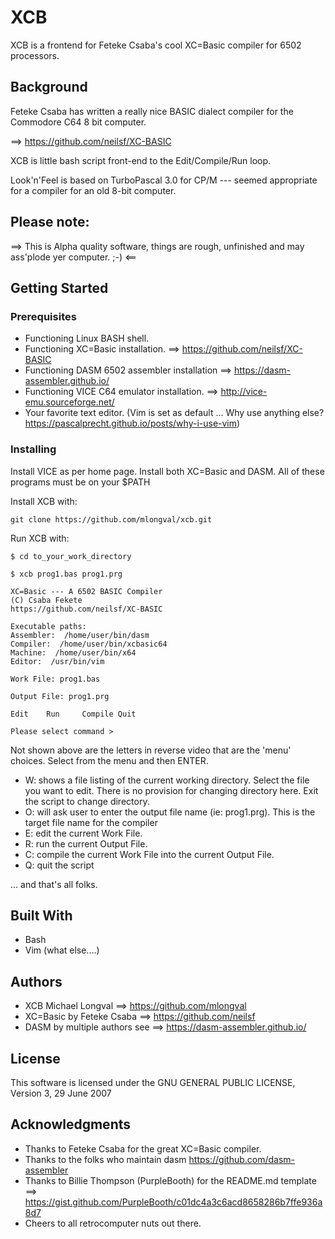 # XCB

XCB is a frontend for Feteke Csaba's cool XC=Basic compiler for 6502 processors.

## Background
Feteke Csaba has written a really nice BASIC dialect compiler for the Commodore C64 8 bit
computer.

==> https://github.com/neilsf/XC-BASIC

XCB is little bash script front-end to the Edit/Compile/Run loop.

Look'n'Feel is based on TurboPascal 3.0 for CP/M --- seemed appropriate for a compiler for an old 8-bit computer.

## Please note:
==> This is Alpha quality software, things are rough, unfinished and may ass'plode yer computer. ;-) <==

## Getting Started

### Prerequisites

 - Functioning Linux BASH shell.
 - Functioning XC=Basic installation. ==> https://github.com/neilsf/XC-BASIC
 - Functioning DASM 6502 assembler installation ==> https://dasm-assembler.github.io/
 - Functioning VICE C64 emulator installation. ==> http://vice-emu.sourceforge.net/
 - Your favorite text editor. (Vim is set as default ... Why use anything else? https://pascalprecht.github.io/posts/why-i-use-vim)


### Installing

Install VICE as per home page.
Install both XC=Basic and DASM.
All of these programs must be on your $PATH

Install XCB with:

```
git clone https://github.com/mlongval/xcb.git
```

Run XCB with:
```
$ cd to_your_work_directory

$ xcb prog1.bas prog1.prg

XC=Basic --- A 6502 BASIC Compiler
(C) Csaba Fekete
https://github.com/neilsf/XC-BASIC

Executable paths:
Assembler:  /home/user/bin/dasm
Compiler:  /home/user/bin/xcbasic64
Machine:  /home/user/bin/x64
Editor:  /usr/bin/vim

Work File: prog1.bas

Output File: prog1.prg

Edit    Run     Compile Quit

Please select command >

```

Not shown above are the letters in reverse video that
are the 'menu' choices.
Select from the menu and then ENTER.
 - W: shows a file listing of the current working directory. Select the file you want to edit. There
   is no provision for changing directory here. Exit the script to change directory.
 - O: will ask user to enter the output file name (ie: prog1.prg). This is the target file name for
   the compiler
 - E: edit the current Work File.
 - R: run the current Output File.
 - C: compile the current Work File into the current Output File.
 - Q: quit the script

... and that's all folks.

## Built With

 - Bash
 - Vim (what else....)

## Authors

 - XCB Michael Longval ==> https://github.com/mlongval
 - XC=Basic by Feteke Csaba ==> https://github.com/neilsf
 - DASM by multiple authors see ==> https://dasm-assembler.github.io/

## License

This software is licensed under the GNU GENERAL PUBLIC LICENSE, Version 3, 29 June 2007

## Acknowledgments

 * Thanks to Feteke Csaba for the great XC=Basic compiler.
 * Thanks to the folks who maintain dasm https://github.com/dasm-assembler
 * Thanks to Billie Thompson (PurpleBooth) for the README.md template ==> https://gist.github.com/PurpleBooth/c01dc4a3c6acd8658286b7ffe936a8d7
 * Cheers to all retrocomputer nuts out there.
